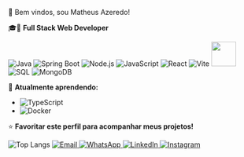 👋 Bem vindos, sou Matheus Azeredo!

🎓🚀 **Full Stack Web Developer**

![Java](https://img.shields.io/badge/-Java-007396?style=for-the-badge&logo=java&logoColor=white)
![Spring Boot](https://img.shields.io/badge/-Spring_Boot-6DB33F?style=for-the-badge&logo=springboot&logoColor=white)
![Node.js](https://img.shields.io/badge/-Node.js-339933?style=for-the-badge&logo=nodedotjs&logoColor=white)
![JavaScript](https://img.shields.io/badge/-JavaScript-F7DF1E?style=for-the-badge&logo=javascript&logoColor=black)
![React](https://img.shields.io/badge/-React-61DAFB?style=for-the-badge&logo=react&logoColor=black)
![Vite](https://img.shields.io/badge/-Vite-646CFF?style=for-the-badge&logo=vite&logoColor=white)
<img src=" https://upload.wikimedia.org/wikipedia/commons/9/99/Unofficial_JavaScript_logo_2.svg" width="50px">
![SQL](https://img.shields.io/badge/-SQL-4479A1?style=for-the-badge&logo=mysql&logoColor=white)
![MongoDB](https://img.shields.io/badge/-MongoDB-47A248?style=for-the-badge&logo=mongodb&logoColor=white)

🌱 **Atualmente aprendendo:**
- ![TypeScript](https://img.shields.io/badge/-TypeScript-3178C6?style=for-the-badge&logo=typescript&logoColor=white)
- ![Docker](https://img.shields.io/badge/-Docker-2496ED?style=for-the-badge&logo=docker&logoColor=white)

⭐ **Favoritar este perfil para acompanhar meus projetos!**

<img src="https://github-readme-stats.vercel.app/api/top-langs/?username=Aze-Dev&layout=compact&theme=radical" alt="Top Langs" style="max-width: 50%;">

<a href="mailto:matheus.azeredo@hotmail.com">
  <img src="https://img.icons8.com/fluent/48/000000/email.png" alt="Email"/>
</a>
<a href="https://wa.me/5548998033577">
  <img src="https://img.icons8.com/fluent/48/000000/whatsapp.png" alt="WhatsApp"/>
</a>
<a href="https://www.linkedin.com/in/matheus-azeredo-89bbb7279/">
  <img src="https://img.icons8.com/fluent/48/000000/linkedin.png" alt="LinkedIn"/>
</a>
<a href="https://www.instagram.com/matheusaazeredo/">
  <img src="https://img.icons8.com/fluent/48/000000/instagram-new.png" alt="Instagram"/>
</a>
